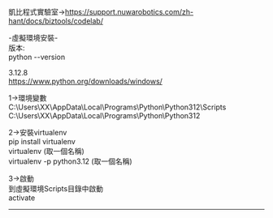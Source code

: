 凱比程式實驗室->https://support.nuwarobotics.com/zh-hant/docs/biztools/codelab/  

-虛擬環境安裝-  
版本:  
python --version  

3.12.8  
https://www.python.org/downloads/windows/  
  
1->環境變數  
C:\Users\XX\AppData\Local\Programs\Python\Python312\Scripts  
C:\Users\XX\AppData\Local\Programs\Python\Python312  
  
2->安裝virtualenv  
pip install virtualenv  
virtualenv (取一個名稱)  
virtualenv -p python3.12 (取一個名稱)  
  
3->啟動  
到虛擬環境Scripts目錄中啟動  
activate  

------------------------------------------------------------------------------  
